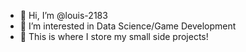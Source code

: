 - 👋 Hi, I’m @louis-2183
- 👀 I’m interested in Data Science/Game Development
- 🌱 This is where I store my small side projects!

<!---
louis-2183/louis-2183 is a ✨ special ✨ repository because its `README.md` (this file) appears on your GitHub profile.
You can click the Preview link to take a look at your changes.
--->

